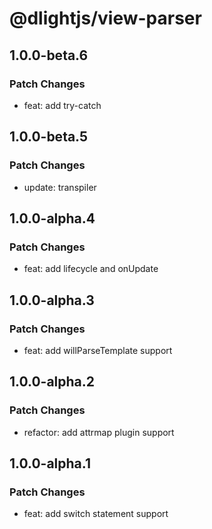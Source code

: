 # @dlightjs/view-parser

## 1.0.0-beta.6

### Patch Changes

- feat: add try-catch

## 1.0.0-beta.5

### Patch Changes

- update: transpiler

## 1.0.0-alpha.4

### Patch Changes

- feat: add lifecycle and onUpdate

## 1.0.0-alpha.3

### Patch Changes

- feat: add willParseTemplate support

## 1.0.0-alpha.2

### Patch Changes

- refactor: add attrmap plugin support

## 1.0.0-alpha.1

### Patch Changes

- feat: add switch statement support
